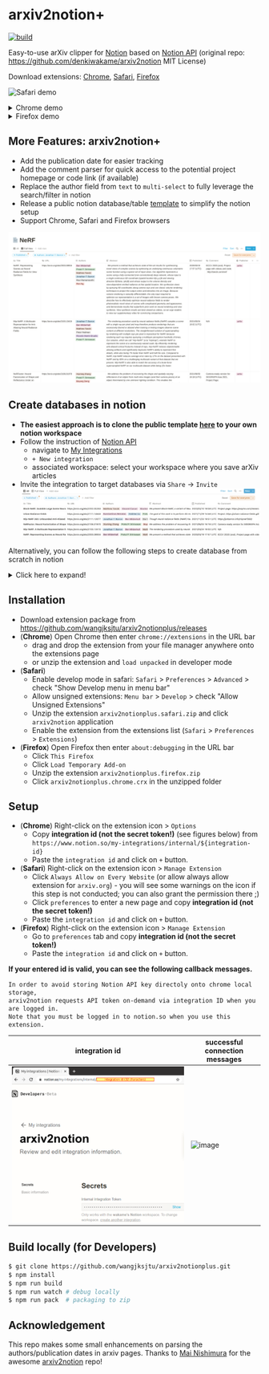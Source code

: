 # arxiv2notion+

[![build](https://github.com/denkiwakame/arxiv2notion/actions/workflows/build.yaml/badge.svg)](https://github.com/denkiwakame/arxiv2notion/actions/workflows/build.yaml)

Easy-to-use arXiv clipper for [Notion](https://www.notion.so) based on [Notion API](https://developers.notion.com/) (original repo: https://github.com/denkiwakame/arxiv2notion MIT License)

Download extensions: [Chrome](https://github.com/wangjksjtu/arxiv2notionplus/releases/download/v0.1.0/arxiv2notionplus.chrome.zip), [Safari](https://github.com/wangjksjtu/arxiv2notionplus/releases/download/v0.1.0/arxiv2notionplus.safari.zip), [Firefox](https://github.com/wangjksjtu/arxiv2notionplus/releases/download/v0.1.0/arxiv2notionplus.firefox.zip)

![Safari demo](doc/safari_demo.gif)

<details>
<summary>Chrome demo</summary> 
<img src="doc/chrome_demo.gif"/>
</details>

<details>
<summary>Firefox demo</summary> 
<img src="doc/firefox_demo.gif"/>
</details>

## More Features: arxiv2notion+
- Add the publication date for easier tracking
- Add the comment parser for quick access to the potential project homepage or code link (if available)
- Replace the author field from `text` to `multi-select` to fully leverage the search/filter in notion
- Release a public notion database/table [template](https://cheerful-alto-4ff.notion.site/b9acee8425864e1596f97bc5abc1af28?v=df28b75027154e429be566b9038e8187) to simplify the notion setup
- Support Chrome, Safari and Firefox browsers

![image](doc/nerf_example1.png)
<!-- ![image](doc/nerf_example2.png) -->


## Create databases in notion
- **The easiest approach is to clone the public template [here](https://cheerful-alto-4ff.notion.site/b9acee8425864e1596f97bc5abc1af28?v=df28b75027154e429be566b9038e8187) to your own notion workspace**
- Follow the instruction of [Notion API](https://developers.notion.com/docs/getting-started)
  - navigate to [My Integrations](https://www.notion.so/my-integrations)
  - `+ New integration`
  - associated workspace: select your workspace where you save arXiv articles
- Invite the integration to target databases via `Share` -> `Invite`
![image](doc/arxiv2notionplus_db.png)

Alternatively, you can follow the following steps to create database from scratch in notion
<details>
<summary>Click here to expand!</summary> 

- Login to [notion.so](https://www.notion.so) by admin user
- Create databases where you save arXiv articles
  - **Follow this instruction** https://www.notion.so/guides/creating-a-database , do **NOT** create a new database by `/database` !
  - **Add properties listed below.** `Title` `URL` `Publisher` `Authors` `Abstract`
  - Note that you should create *extactly the same properties with listed names.*

|property|type|
|-----|-----|
|Title|Title|
|URL|URL|
|Authors|Multi-Select|
|Abstract|Text|
|Published|Date|
|Comment|Text|
|Publisher|Select|

![ref1](doc/notion.png)
</details>

## Installation
- Download extension package from https://github.com/wangjksjtu/arxiv2notionplus/releases
- (**Chrome**) Open Chrome then enter `chrome://extensions` in the URL bar
  - drag and drop the extension from your file manager anywhere onto the extensions page
  - or unzip the extension and `load unpacked` in developer mode
- (**Safari**) 
  - Enable develop mode in safari: `Safari` > `Preferences` > `Advanced` > check "Show Develop menu in menu bar"
  - Allow unsigned extensions: `Menu bar` > `Develop` > check "Allow Unsigned Extensions"
  - Unzip the extension `arxiv2notionplus.safari.zip` and click `arxiv2notion` application
  - Enable the extension from the extensions list (`Safari` > `Preferences` > `Extensions`)
- (**Firefox**) Open Firefox then enter `about:debugging` in the URL bar
  - Click `This Firefox`
  - Click `Load Temporary Add-on`
  - Unzip the extension `arxiv2notionplus.firefox.zip`
  - Click `arxiv2notionplus.chrome.crx` in the unzipped folder

## Setup
- (**Chrome**) Right-click on the extension icon > `Options`
  - Copy **integration id (not the secret token!)** (see figures below) from `https://www.notion.so/my-integrations/internal/${integration-id}`
  - Paste the `integration id` and click on `+` button.
- (**Safari**) Right-click on the extension icon > `Manage Extension`
  - Click `Always Allow on Every Website` (or allow always allow extension for `arxiv.org`) - you will see some warnings on the icon if this step is not conducted; you can also grant the permission there ;)
  - Click `preferences` to enter a new page and copy **integration id (not the secret token!)**
  - Paste the `integration id` and click on `+` button.
- (**Firefox**) Right-click on the extension icon > `Manage Extension`
  - Go to `preferences` tab and copy **integration id (not the secret token!)**
  - Paste the `integration id` and click on `+` button.

**If your entered id is valid, you can see the following callback messages.**

```
In order to avoid storing Notion API key directoly onto chrome local storage,
arxiv2notion requests API token on-demand via integration ID when you are logged in.
Note that you must be logged in to notion.so when you use this extension.
```

|  integration id  | successful connection messages  |
|---|---|
| ![ref2](doc/integrataion.png) | ![image](https://user-images.githubusercontent.com/22170175/163661354-c9e7ab2c-c8e9-4fa2-9301-b46997e05d5e.png) |

## Build locally (for Developers)

```bash
$ git clone https://github.com/wangjksjtu/arxiv2notionplus.git
$ npm install
$ npm run build
$ npm run watch # debug locally
$ npm run pack  # packaging to zip
```

## Acknowledgement
This repo makes some small enhancements on parsing the authors/publication dates in arxiv pages. Thanks to [Mai Nishimura](https://github.com/denkiwakame) for the awesome [arxiv2notion](https://github.com/denkiwakame) repo!
